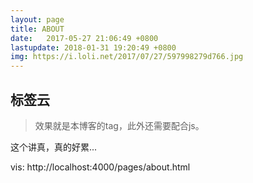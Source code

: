 ```yaml
---
layout: page
title: ABOUT
date:   2017-05-27 21:06:49 +0800
lastupdate: 2018-01-31 19:20:49 +0800
img: https://i.loli.net/2017/07/27/597998279d766.jpg
---
```


## 标签云

> 效果就是本博客的tag，此外还需要配合js。

这个讲真，真的好累...

vis: http://localhost:4000/pages/about.html
